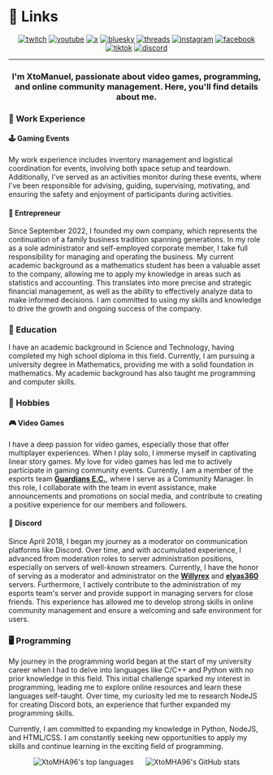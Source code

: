 # :link: Links

<div align="center">

[![twitch](https://img.shields.io/badge/Twitch-xtomanuel-blueviolet?style=for-the-badge&logo=twitch)](https://www.twitch.tv/xtomanuel)
[![youtube](https://img.shields.io/badge/YouTube-@XtoManuel__-red?style=for-the-badge&logo=youtube)](https://www.youtube.com/@XtoManuel_)
[![x](https://img.shields.io/badge/X-@XtoManuel__-black?style=for-the-badge&logo=x)](https://www.x.com/XtoManuel_)
[![bluesky](https://img.shields.io/badge/BlueSky-@xtomanuel.bsky.social-blue?style=for-the-badge&logo=bluesky)](https://bsky.app/profile/xtomanuel.bsky.social)
[![threads](https://img.shields.io/badge/Threads-@xtomanuel-black?style=for-the-badge&logo=threads)](https://www.threads.net/@xtomanuel)
[![instagram](https://img.shields.io/badge/Instagram-@xtomanuel-brown?style=for-the-badge&logo=instagram)](https://instagram.com/xtomanuel)
[![facebook](https://img.shields.io/badge/Facebook-@XtoManuel-blue?style=for-the-badge&logo=facebook)](https://facebook.com/XtoManuel)
[![tiktok](https://img.shields.io/badge/TikTok-@xtomanuel-black?style=for-the-badge&logo=tiktok)](https://www.tiktok.com/@xtomanuel)
[![discord](https://img.shields.io/badge/Discord-xtomha96-mediumslateblue?style=for-the-badge&logo=discord)](https://discord.com/users/331748715050172417)

</div>

___

<h3 align="center">I'm XtoManuel, passionate about video games, programming, and online community management. Here, you'll find details about me.</h3>

### :briefcase: Work Experience

#### :joystick: Gaming Events

My work experience includes inventory management and logistical coordination for events, involving both space setup and teardown. Additionally, I've served as an activities monitor during these events, where I've been responsible for advising, guiding, supervising, motivating, and ensuring the safety and enjoyment of participants during activities.

#### :office: Entrepreneur

Since September 2022, I founded my own company, which represents the continuation of a family business tradition spanning generations. In my role as a sole administrator and self-employed corporate member, I take full responsibility for managing and operating the business. My current academic background as a mathematics student has been a valuable asset to the company, allowing me to apply my knowledge in areas such as statistics and accounting. This translates into more precise and strategic financial management, as well as the ability to effectively analyze data to make informed decisions. I am committed to using my skills and knowledge to drive the growth and ongoing success of the company.

### :school: Education

I have an academic background in Science and Technology, having completed my high school diploma in this field. Currently, I am pursuing a university degree in Mathematics, providing me with a solid foundation in mathematics. My academic background has also taught me programming and computer skills.

### :game_die: Hobbies

#### :video_game: Video Games

I have a deep passion for video games, especially those that offer multiplayer experiences. When I play solo, I immerse myself in captivating linear story games. My love for video games has led me to actively participate in gaming community events. Currently, I am a member of the esports team **[Guardians E.C.](https://discord.gg/e5c4CfWwdY 'Discord Link')**, where I serve as a Community Manager. In this role, I collaborate with the team in event assistance, make announcements and promotions on social media, and contribute to creating a positive experience for our members and followers.

#### :speech_balloon: Discord

Since April 2018, I began my journey as a moderator on communication platforms like Discord. Over time, and with accumulated experience, I advanced from moderation roles to server administration positions, especially on servers of well-known streamers. Currently, I have the honor of serving as a moderator and administrator on the **[Willyrex](https://discord.gg/willyrex 'Discord Link')** and **[elyas360](https://discord.gg/elyas360 'Discord Link')** servers. Furthermore, I actively contribute to the administration of my esports team's server and provide support in managing servers for close friends. This experience has allowed me to develop strong skills in online community management and ensure a welcoming and safe environment for users.

### :desktop_computer: Programming

My journey in the programming world began at the start of my university career when I had to delve into languages like C/C++ and Python with no prior knowledge in this field. This initial challenge sparked my interest in programming, leading me to explore online resources and learn these languages self-taught. Over time, my curiosity led me to research NodeJS for creating Discord bots, an experience that further expanded my programming skills.

Currently, I am committed to expanding my knowledge in Python, NodeJS, and HTML/CSS. I am constantly seeking new opportunities to apply my skills and continue learning in the exciting field of programming.

<div align="center">
<img alt="XtoMHA96's top languages" src="https://github-readme-stats-xtomha96-projects.vercel.app/api/top-langs/?username=XtoMHA96&layout=compact&theme=transparent">
&nbsp;&nbsp;&nbsp;&nbsp;
<img alt="XtoMHA96's GitHub stats" src="https://github-readme-stats-xtomha96-projects.vercel.app/api?username=XtoMHA96&show_icons=true&theme=transparent">
</div>
